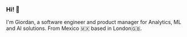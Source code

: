 ### Hi!  👋

I'm Giordan, a software engineer and product manager for Analytics, ML and AI solutions.
From Mexico 🇲🇽 based in London🇬🇧.

<!--
**GiordanPretelin/GiordanPretelin** is a ✨ _special_ ✨ repository because its `README.md` (this file) appears on your GitHub profile.

Here are some ideas to get you started:

- 🔭 I’m currently working on ...
- 🌱 I’m currently learning ...
- 👯 I’m looking to collaborate on ...
- 🤔 I’m looking for help with ...
- 💬 Ask me about ...
- 📫 How to reach me: ...
- 😄 Pronouns: ...
- ⚡ Fun fact: ...
-->

